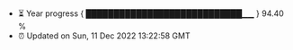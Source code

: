 - ⏳ Year progress { ████████████████████████████▁▁ } 94.40 %
- ⏰ Updated on Sun, 11 Dec 2022 13:22:58 GMT

